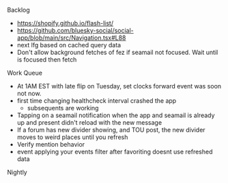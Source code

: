 Backlog
* https://shopify.github.io/flash-list/
* https://github.com/bluesky-social/social-app/blob/main/src/Navigation.tsx#L88
* next lfg based on cached query data
* Don't allow background fetches of fez if seamail not focused. Wait until is focused then fetch


Work Queue
* At 1AM EST with late flip on Tuesday, set clocks forward event was soon not now.
* first time changing healthcheck interval crashed the app
  * subsequents are working
* Tapping on a seamail notification when the app and seamail is already up and present didn't reload with the new message
* If a forum has new divider showing, and TOU post, the new divider moves to weird places until you refresh
* Verify mention behavior
* event applying your events filter after favoriting doesnt use refreshed data

Nightly
